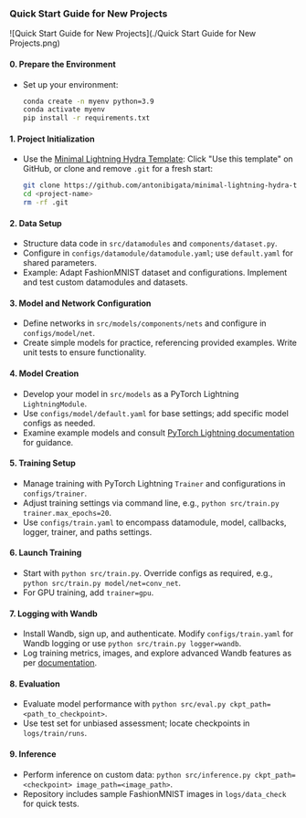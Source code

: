### Quick Start Guide for New Projects

![Quick Start Guide for New Projects](./Quick Start Guide for New Projects.png)

#### **0. Prepare the Environment**
- Set up your environment:
  ```bash
  conda create -n myenv python=3.9
  conda activate myenv
  pip install -r requirements.txt
  ```

#### **1. Project Initialization**
- Use the [Minimal Lightning Hydra Template](https://github.com/antonibigata/minimal-lightning-hydra-template): Click "Use this template" on GitHub, or clone and remove `.git` for a fresh start:
  ```bash
  git clone https://github.com/antonibigata/minimal-lightning-hydra-template.git <project-name>
  cd <project-name>
  rm -rf .git
  ```

#### **2. Data Setup**
- Structure data code in `src/datamodules` and `components/dataset.py`.
- Configure in `configs/datamodule/datamodule.yaml`; use `default.yaml` for shared parameters.
- Example: Adapt FashionMNIST dataset and configurations. Implement and test custom datamodules and datasets.

#### **3. Model and Network Configuration**
- Define networks in `src/models/components/nets` and configure in `configs/model/net`.
- Create simple models for practice, referencing provided examples. Write unit tests to ensure functionality.

#### **4. Model Creation**
- Develop your model in `src/models` as a PyTorch Lightning `LightningModule`.
- Use `configs/model/default.yaml` for base settings; add specific model configs as needed.
- Examine example models and consult [PyTorch Lightning documentation](https://lightning.ai/docs/pytorch/latest/common/lightning_module.html) for guidance.

#### **5. Training Setup**
- Manage training with PyTorch Lightning `Trainer` and configurations in `configs/trainer`.
- Adjust training settings via command line, e.g., `python src/train.py trainer.max_epochs=20`.
- Use `configs/train.yaml` to encompass datamodule, model, callbacks, logger, trainer, and paths settings.

#### **6. Launch Training**
- Start with `python src/train.py`. Override configs as required, e.g., `python src/train.py model/net=conv_net`.
- For GPU training, add `trainer=gpu`.

#### **7. Logging with Wandb**
- Install Wandb, sign up, and authenticate. Modify `configs/train.yaml` for Wandb logging or use `python src/train.py logger=wandb`.
- Log training metrics, images, and explore advanced Wandb features as per [documentation](https://docs.wandb.ai/guides/track/log).

#### **8. Evaluation**
- Evaluate model performance with `python src/eval.py ckpt_path=<path_to_checkpoint>`.
- Use test set for unbiased assessment; locate checkpoints in `logs/train/runs`.

#### **9. Inference**
- Perform inference on custom data: `python src/inference.py ckpt_path=<checkpoint> image_path=<image_path>`.
- Repository includes sample FashionMNIST images in `logs/data_check` for quick tests.
